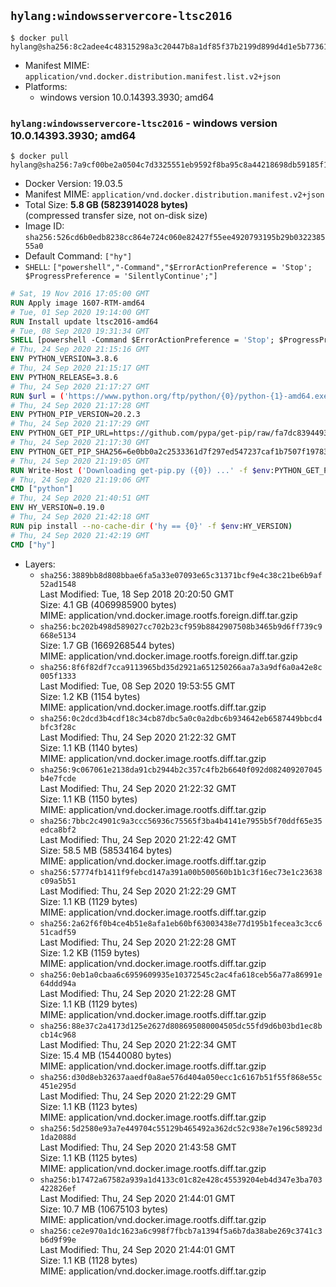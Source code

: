 ## `hylang:windowsservercore-ltsc2016`

```console
$ docker pull hylang@sha256:8c2adee4c48315298a3c20447b8a1df85f37b2199d899d4d1e5b77361adf1096
```

-	Manifest MIME: `application/vnd.docker.distribution.manifest.list.v2+json`
-	Platforms:
	-	windows version 10.0.14393.3930; amd64

### `hylang:windowsservercore-ltsc2016` - windows version 10.0.14393.3930; amd64

```console
$ docker pull hylang@sha256:7a9cf00be2a0504c7d3325551eb9592f8ba95c8a44218698db59185f15f4d95d
```

-	Docker Version: 19.03.5
-	Manifest MIME: `application/vnd.docker.distribution.manifest.v2+json`
-	Total Size: **5.8 GB (5823914028 bytes)**  
	(compressed transfer size, not on-disk size)
-	Image ID: `sha256:526cd6b0edb8238cc864e724c060e82427f55ee4920793195b29b032238555a0`
-	Default Command: `["hy"]`
-	`SHELL`: `["powershell","-Command","$ErrorActionPreference = 'Stop'; $ProgressPreference = 'SilentlyContinue';"]`

```dockerfile
# Sat, 19 Nov 2016 17:05:00 GMT
RUN Apply image 1607-RTM-amd64
# Tue, 01 Sep 2020 19:14:00 GMT
RUN Install update ltsc2016-amd64
# Tue, 08 Sep 2020 19:31:34 GMT
SHELL [powershell -Command $ErrorActionPreference = 'Stop'; $ProgressPreference = 'SilentlyContinue';]
# Thu, 24 Sep 2020 21:15:16 GMT
ENV PYTHON_VERSION=3.8.6
# Thu, 24 Sep 2020 21:15:17 GMT
ENV PYTHON_RELEASE=3.8.6
# Thu, 24 Sep 2020 21:17:27 GMT
RUN $url = ('https://www.python.org/ftp/python/{0}/python-{1}-amd64.exe' -f $env:PYTHON_RELEASE, $env:PYTHON_VERSION); 	Write-Host ('Downloading {0} ...' -f $url); 	[Net.ServicePointManager]::SecurityProtocol = [Net.SecurityProtocolType]::Tls12; 	Invoke-WebRequest -Uri $url -OutFile 'python.exe'; 		Write-Host 'Installing ...'; 	Start-Process python.exe -Wait 		-ArgumentList @( 			'/quiet', 			'InstallAllUsers=1', 			'TargetDir=C:\Python', 			'PrependPath=1', 			'Shortcuts=0', 			'Include_doc=0', 			'Include_pip=0', 			'Include_test=0' 		); 		$env:PATH = [Environment]::GetEnvironmentVariable('PATH', [EnvironmentVariableTarget]::Machine); 		Write-Host 'Verifying install ...'; 	Write-Host '  python --version'; python --version; 		Write-Host 'Removing ...'; 	Remove-Item python.exe -Force; 		Write-Host 'Complete.'
# Thu, 24 Sep 2020 21:17:28 GMT
ENV PYTHON_PIP_VERSION=20.2.3
# Thu, 24 Sep 2020 21:17:29 GMT
ENV PYTHON_GET_PIP_URL=https://github.com/pypa/get-pip/raw/fa7dc83944936bf09a0e4cb5d5ec852c0d256599/get-pip.py
# Thu, 24 Sep 2020 21:17:30 GMT
ENV PYTHON_GET_PIP_SHA256=6e0bb0a2c2533361d7f297ed547237caf1b7507f197835974c0dd7eba998c53c
# Thu, 24 Sep 2020 21:19:05 GMT
RUN Write-Host ('Downloading get-pip.py ({0}) ...' -f $env:PYTHON_GET_PIP_URL); 	[Net.ServicePointManager]::SecurityProtocol = [Net.SecurityProtocolType]::Tls12; 	Invoke-WebRequest -Uri $env:PYTHON_GET_PIP_URL -OutFile 'get-pip.py'; 	Write-Host ('Verifying sha256 ({0}) ...' -f $env:PYTHON_GET_PIP_SHA256); 	if ((Get-FileHash 'get-pip.py' -Algorithm sha256).Hash -ne $env:PYTHON_GET_PIP_SHA256) { 		Write-Host 'FAILED!'; 		exit 1; 	}; 		Write-Host ('Installing pip=={0} ...' -f $env:PYTHON_PIP_VERSION); 	python get-pip.py 		--disable-pip-version-check 		--no-cache-dir 		('pip=={0}' -f $env:PYTHON_PIP_VERSION) 	; 	Remove-Item get-pip.py -Force; 		Write-Host 'Verifying pip install ...'; 	pip --version; 		Write-Host 'Complete.'
# Thu, 24 Sep 2020 21:19:06 GMT
CMD ["python"]
# Thu, 24 Sep 2020 21:40:51 GMT
ENV HY_VERSION=0.19.0
# Thu, 24 Sep 2020 21:42:18 GMT
RUN pip install --no-cache-dir ('hy == {0}' -f $env:HY_VERSION)
# Thu, 24 Sep 2020 21:42:19 GMT
CMD ["hy"]
```

-	Layers:
	-	`sha256:3889bb8d808bbae6fa5a33e07093e65c31371bcf9e4c38c21be6b9af52ad1548`  
		Last Modified: Tue, 18 Sep 2018 20:20:50 GMT  
		Size: 4.1 GB (4069985900 bytes)  
		MIME: application/vnd.docker.image.rootfs.foreign.diff.tar.gzip
	-	`sha256:bc202b498d589027cc702b23cf959b8842907508b3465b9d6ff739c9668e5134`  
		Size: 1.7 GB (1669268544 bytes)  
		MIME: application/vnd.docker.image.rootfs.foreign.diff.tar.gzip
	-	`sha256:8f6f82df7cca9113965bd35d2921a651250266aa7a3a9df6a0a42e8c005f1333`  
		Last Modified: Tue, 08 Sep 2020 19:53:55 GMT  
		Size: 1.2 KB (1154 bytes)  
		MIME: application/vnd.docker.image.rootfs.diff.tar.gzip
	-	`sha256:0c2dcd3b4cdf18c34cb87dbc5a0c0a2dbc6b934642eb6587449bbcd4bfc3f28c`  
		Last Modified: Thu, 24 Sep 2020 21:22:32 GMT  
		Size: 1.1 KB (1140 bytes)  
		MIME: application/vnd.docker.image.rootfs.diff.tar.gzip
	-	`sha256:9c067061e2138da91cb2944b2c357c4fb2b6640f092d082409207045b4e7fcde`  
		Last Modified: Thu, 24 Sep 2020 21:22:32 GMT  
		Size: 1.1 KB (1150 bytes)  
		MIME: application/vnd.docker.image.rootfs.diff.tar.gzip
	-	`sha256:7bbc2c4901c9a3ccc56936c75565f3ba4b4141e7955b5f70ddf65e35edca8bf2`  
		Last Modified: Thu, 24 Sep 2020 21:22:42 GMT  
		Size: 58.5 MB (58534164 bytes)  
		MIME: application/vnd.docker.image.rootfs.diff.tar.gzip
	-	`sha256:57774fb1411f9febcd147a391a00b500560b1b1c3f16ec73e1c23638c09a5b51`  
		Last Modified: Thu, 24 Sep 2020 21:22:29 GMT  
		Size: 1.1 KB (1129 bytes)  
		MIME: application/vnd.docker.image.rootfs.diff.tar.gzip
	-	`sha256:2a62f6f0b4ce4b51e8afa1eb60bf63003438e77d195b1fecea3c3cc651cadf59`  
		Last Modified: Thu, 24 Sep 2020 21:22:28 GMT  
		Size: 1.2 KB (1159 bytes)  
		MIME: application/vnd.docker.image.rootfs.diff.tar.gzip
	-	`sha256:0eb1a0cbaa6c6959609935e10372545c2ac4fa618ceb56a77a86991e64ddd94a`  
		Last Modified: Thu, 24 Sep 2020 21:22:28 GMT  
		Size: 1.1 KB (1129 bytes)  
		MIME: application/vnd.docker.image.rootfs.diff.tar.gzip
	-	`sha256:88e37c2a4173d125e2627d808695080004505dc55fd9d6b03bd1ec8bcb14c968`  
		Last Modified: Thu, 24 Sep 2020 21:22:34 GMT  
		Size: 15.4 MB (15440080 bytes)  
		MIME: application/vnd.docker.image.rootfs.diff.tar.gzip
	-	`sha256:d30d8eb32637aaedf0a8ae576d404a050ecc1c6167b51f55f868e55c451e295d`  
		Last Modified: Thu, 24 Sep 2020 21:22:29 GMT  
		Size: 1.1 KB (1123 bytes)  
		MIME: application/vnd.docker.image.rootfs.diff.tar.gzip
	-	`sha256:5d2580e93a7e449704c55129b465492a362dc52c938e7e196c58923d1da2088d`  
		Last Modified: Thu, 24 Sep 2020 21:43:58 GMT  
		Size: 1.1 KB (1125 bytes)  
		MIME: application/vnd.docker.image.rootfs.diff.tar.gzip
	-	`sha256:b17472a67582a939a1d4133c01c82e428c45539204eb4d347e3ba703422826ef`  
		Last Modified: Thu, 24 Sep 2020 21:44:01 GMT  
		Size: 10.7 MB (10675103 bytes)  
		MIME: application/vnd.docker.image.rootfs.diff.tar.gzip
	-	`sha256:ce2e970a1dc1623a6c998f7fbcb7a1394f5a6b7da38abe269c3741c3b6d9f99e`  
		Last Modified: Thu, 24 Sep 2020 21:44:01 GMT  
		Size: 1.1 KB (1128 bytes)  
		MIME: application/vnd.docker.image.rootfs.diff.tar.gzip
